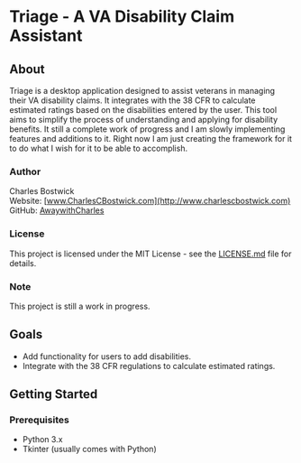 # Triage - A VA Disability Claim Assistant

## About
Triage is a desktop application designed to assist veterans in managing their VA disability claims. It integrates with the 38 CFR to calculate estimated ratings based on the disabilities entered by the user. This tool aims to simplify the process of understanding and applying for disability benefits. It still a complete work of progress and I am slowly implementing features and additions to it. Right now I am just creating the framework for it to do what I wish for it to be able to accomplish.

### Author
Charles Bostwick  
Website: [www.CharlesCBostwick.com](http://www.charlescbostwick.com)  
GitHub: [AwaywithCharles](https://github.com/AwaywithCharles)

### License
This project is licensed under the MIT License - see the [LICENSE.md](LICENSE.md) file for details.

### Note
This project is still a work in progress.

## Goals
- Add functionality for users to add disabilities.
- Integrate with the 38 CFR regulations to calculate estimated ratings.

## Getting Started

### Prerequisites
- Python 3.x
- Tkinter (usually comes with Python)
